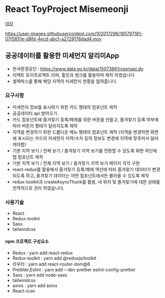 # React ToyProject Misemeonji


[데모](https://visionary-squirrel-79f70e.netlify.app/)

https://user-images.githubusercontent.com/102017296/185797181-07f5651e-d8fd-4ecd-abc1-a2729176dad4.mov

## 공공데이터를 활용한 미세먼지 알리미App

- 한국환경공단 : https://www.data.go.kr/data/15073861/openapi.do
- 리액트 토이프로젝트 이며, 툴킷과 썽크를 활용하여 제작 하였습니다
- 셀렉박스를 통해 해당 지역의 미세먼지 현황을 알려줍니다.

### 요구사항

- 미세먼지 정보를 표시하기 위한 카드 형태의 컴포넌트 제작
- 공공데이터 api 받아오기
- 카드 컴포넌트에 즐겨찾기 등록/해제를 위한 버튼을 만들고, 즐겨찾기 등록 여부에 따라 버튼의 형태가 달라지도록 제작
- 지역을 변경하기 위한 드롭다운 메뉴 형태의 컴포넌트 제작 (지역을 변경하면 화면에 표시되는 카드의 미세먼지 지역/수치 등의 정보도 변경에 지역에 맞추어서 달라져야함)
- 기본 지역 보기 / 전체 보기 / 즐겨찾기 지역 보기를 전환할 수 있도록 화면 하단에 탭 컴포넌트 제작
- 기본 지역 보기 / 전체 지역 보기 / 즐겨찾기 지역 보기 페이지 각각 구현
- react-redux를 활용해서 즐겨찾기 등록/해제 액션에 따라 즐겨찾기 데이터가 변경되도록 하고, 즐겨찾기 데이터는 어떤 컴포넌트에서든 불러올 수 있도록 제작
- redux-toolkit과 createAsyncThunk를 활용, 내 위치 및 즐겨찾기에 대한 상태를 전역적으로 관리 하였습니다.

### 사용기술

- React
- Redux-toolkit
- Sass
- tailwindcss

#### npm 프로젝트 구성요소

- Redux : yarn add react-redux
- Redux-toolkit : yarn add @reduxjs/toolkit
- 라우터 : yarn add react-router-dom@6
- Prettiter,Eslint : yarn add --dev prettier eslint-config-prettier
- Sass : yarn add node-sass
- tailwindcss
- axios : yarn add axios
- React-icon
